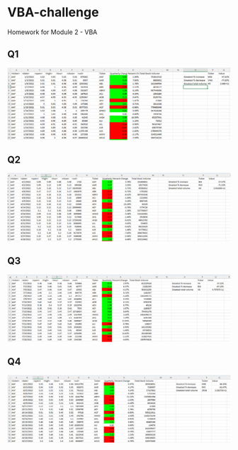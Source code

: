 # VBA-challenge
Homework for Module 2 - VBA

## Q1

![Q1.png](https://github.com/Carneromathi/VBA-challenge/blob/main/Q1.png?raw=true)

## Q2

![Q2.png](https://github.com/Carneromathi/VBA-challenge/blob/main/Q2.png?raw=true)

## Q3

![Q3.png](https://github.com/Carneromathi/VBA-challenge/blob/main/Q3.png?raw=true)


## Q4

![Q4.png](https://github.com/Carneromathi/VBA-challenge/blob/main/Q4.png?raw=true)

